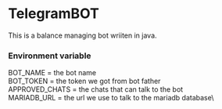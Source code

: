 # TelegramBOT
This is a balance managing bot wriiten in java.

### Environment variable
BOT_NAME = the bot name\
BOT_TOKEN = the token we got from bot father\
APPROVED_CHATS = the chats that can talk to the bot\
MARIADB_URL = the url we use to talk to the mariadb database\
